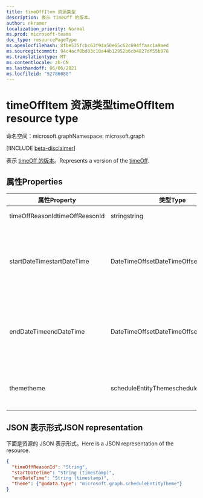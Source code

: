 ```yaml
---
title: timeOffItem 资源类型
description: 表示 timeOff 的版本。
author: nkramer
localization_priority: Normal
ms.prod: microsoft-teams
doc_type: resourcePageType
ms.openlocfilehash: 8fbe535fcbc63f94a50e65c62c694ffaac1a9aed
ms.sourcegitcommit: 94c4acf8bd03c10a44b12952b6cb4827df55b978
ms.translationtype: MT
ms.contentlocale: zh-CN
ms.lasthandoff: 06/06/2021
ms.locfileid: "52786080"
---
```

# <a name="timeoffitem-resource-type"></a><span data-ttu-id="77324-103">timeOffItem 资源类型</span><span class="sxs-lookup"><span data-stu-id="77324-103">timeOffItem resource type</span></span>

<span data-ttu-id="77324-104">命名空间：microsoft.graph</span><span class="sxs-lookup"><span data-stu-id="77324-104">Namespace: microsoft.graph</span></span>

[!INCLUDE [beta-disclaimer](../../includes/beta-disclaimer.md)]

<span data-ttu-id="77324-105">表示 [timeOff 的版本](timeoff.md)。</span><span class="sxs-lookup"><span data-stu-id="77324-105">Represents a version of the [timeOff](timeoff.md).</span></span>

## <a name="properties"></a><span data-ttu-id="77324-106">属性</span><span class="sxs-lookup"><span data-stu-id="77324-106">Properties</span></span>
| <span data-ttu-id="77324-107">属性</span><span class="sxs-lookup"><span data-stu-id="77324-107">Property</span></span>                         | <span data-ttu-id="77324-108">类型</span><span class="sxs-lookup"><span data-stu-id="77324-108">Type</span></span>                    | <span data-ttu-id="77324-109">说明</span><span class="sxs-lookup"><span data-stu-id="77324-109">Description</span></span>                                                                                                                                                                        |
|------------------------------|-------------------------|---------------------------------------------------------------------------------------------|
| <span data-ttu-id="77324-110">timeOffReasonId</span><span class="sxs-lookup"><span data-stu-id="77324-110">timeOffReasonId</span></span>               | <span data-ttu-id="77324-111">string</span><span class="sxs-lookup"><span data-stu-id="77324-111">string</span></span>                  | <span data-ttu-id="77324-112">此时 `timeOffReason` **OffItem** 的 ID。</span><span class="sxs-lookup"><span data-stu-id="77324-112">ID of the `timeOffReason` for this **timeOffItem**.</span></span> <span data-ttu-id="77324-113">必填。</span><span class="sxs-lookup"><span data-stu-id="77324-113">Required.</span></span>     |
| <span data-ttu-id="77324-114">startDateTime</span><span class="sxs-lookup"><span data-stu-id="77324-114">startDateTime</span></span>               | <span data-ttu-id="77324-115">DateTimeOffset</span><span class="sxs-lookup"><span data-stu-id="77324-115">DateTimeOffset</span></span>                  | <span data-ttu-id="77324-116">**timeOffItem** 的开始日期和时间。</span><span class="sxs-lookup"><span data-stu-id="77324-116">The start date and time for the **timeOffItem**.</span></span> <span data-ttu-id="77324-117">必填。</span><span class="sxs-lookup"><span data-stu-id="77324-117">Required.</span></span> <span data-ttu-id="77324-118">时间戳类型表示采用 ISO 8601 格式的日期和时间信息，始终采用 UTC 时区。</span><span class="sxs-lookup"><span data-stu-id="77324-118">The Timestamp type represents date and time information using ISO 8601 format and is always in UTC time.</span></span> <span data-ttu-id="77324-119">例如，2014 年 1 月 1 日午夜 UTC 为 `2014-01-01T00:00:00Z`。</span><span class="sxs-lookup"><span data-stu-id="77324-119">For example, midnight UTC on Jan 1, 2014 is `2014-01-01T00:00:00Z`.</span></span> |
| <span data-ttu-id="77324-120">endDateTime</span><span class="sxs-lookup"><span data-stu-id="77324-120">endDateTime</span></span>               | <span data-ttu-id="77324-121">DateTimeOffset</span><span class="sxs-lookup"><span data-stu-id="77324-121">DateTimeOffset</span></span>                  | <span data-ttu-id="77324-122">**timeOffItem 的结束日期和时间**。</span><span class="sxs-lookup"><span data-stu-id="77324-122">The end date and time for the **timeOffItem**.</span></span> <span data-ttu-id="77324-123">必填。</span><span class="sxs-lookup"><span data-stu-id="77324-123">Required.</span></span> <span data-ttu-id="77324-124">时间戳类型表示采用 ISO 8601 格式的日期和时间信息，始终采用 UTC 时区。</span><span class="sxs-lookup"><span data-stu-id="77324-124">The Timestamp type represents date and time information using ISO 8601 format and is always in UTC time.</span></span> <span data-ttu-id="77324-125">例如，2014 年 1 月 1 日午夜 UTC 为 `2014-01-01T00:00:00Z`。</span><span class="sxs-lookup"><span data-stu-id="77324-125">For example, midnight UTC on Jan 1, 2014 is `2014-01-01T00:00:00Z`.</span></span> |
| <span data-ttu-id="77324-126">theme</span><span class="sxs-lookup"><span data-stu-id="77324-126">theme</span></span> | <span data-ttu-id="77324-127">scheduleEntityTheme</span><span class="sxs-lookup"><span data-stu-id="77324-127">scheduleEntityTheme</span></span>   | <span data-ttu-id="77324-128">支持的颜色：白色;blue;绿色;紫色;粉色;黄色;灰色;darkBlue;darkGreen;darkPurple;darkPink;darkYellow。</span><span class="sxs-lookup"><span data-stu-id="77324-128">Supported colors: white; blue; green; purple; pink; yellow; gray; darkBlue; darkGreen; darkPurple; darkPink; darkYellow.</span></span> |

## <a name="json-representation"></a><span data-ttu-id="77324-129">JSON 表示形式</span><span class="sxs-lookup"><span data-stu-id="77324-129">JSON representation</span></span>

<span data-ttu-id="77324-130">下面是资源的 JSON 表示形式。</span><span class="sxs-lookup"><span data-stu-id="77324-130">Here is a JSON representation of the resource.</span></span>

<!-- {
  "blockType": "resource",
  "keyProperty": "id",
  "@odata.type": "microsoft.graph.timeOffItem"
}-->
```json
{
  "timeOffReasonId": "String",
  "startDateTime": "String (timestamp)",
  "endDateTime": "String (timestamp)",
  "theme": {"@odata.type": "microsoft.graph.scheduleEntityTheme"}
}
```


<!-- uuid: 8fcb5dbc-d5aa-4681-8e31-b001d5168d79
2015-10-25 14:57:30 UTC -->
<!--
{
  "type": "#page.annotation",
  "description": "timeOffItem resource",
  "keywords": "",
  "section": "documentation",
  "tocPath": "",
  "suppressions": []
}
-->


